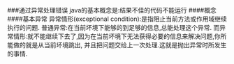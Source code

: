 ###通过异常处理错误
java的基本概念是:结果不佳的代码不能运行
####概念
####基本异常
异常情形(exceptional condition):是指阻止当前方法或作用域继续执行的问题.
普通异常:在当前坏境下能够的到足够的信息,总能处理这个异常.
而异常情形:就不能继续下去了,因为在当前坏境下无法获得必要的信息来解决问题,你所能做的就是从当前坏境跳出,
         并且把问题交给上一次处理.这就是抛出异常时所发生的事情.
